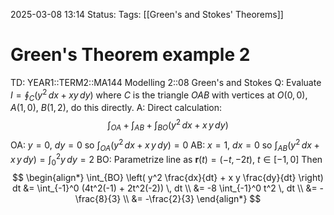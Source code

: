 2025-03-08 13:14
Status: 
Tags: [[Green's and Stokes' Theorems]]
# Green's Theorem example 2

TD: YEAR1::TERM2::MA144 Modelling 2::08 Green's and Stokes
Q: Evaluate $I = \oint_{C} (y^2 \, dx + xy \, dy)$ where $C$ is the triangle $OAB$ with vertices at $O(0, 0)$, $A(1, 0)$, $B(1, 2)$, do this directly.
A: Direct calculation: $$ \int_{OA} + \int_{AB} + \int_{BO} (y^2 \, dx + x \, y \, dy) $$OA: $y=0$, $dy=0$ so $\int_{OA} (y^2 \, dx + x \, y \, dy) = 0$
AB: $x=1$, $dx=0$ so $\int_{AB} (y^2 \, dx + x \, y \, dy) = \int_0^2 y \, dy = 2$
BO: Parametrize line as $\mathbf{r}(t) = (-t, -2t)$, $t \in [-1, 0]$
Then $$
\begin{align*} \int_{BO} \left( y^2 \frac{dx}{dt} + x y \frac{dy}{dt} \right) dt &= \int_{-1}^0 (4t^2(-1) + 2t^2(-2)) \, dt \\ &= -8 \int_{-1}^0 t^2 \, dt \\ &= -\frac{8}{3} \\ &= -\frac{2}{3} \end{align*}
$$
<!--ID: 1741440384142-->
